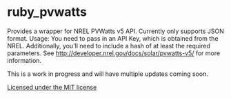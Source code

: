# ruby_pvwatts

Provides a wrapper for NREL PVWatts v5 API. Currently only supports JSON format.
Usage:
You need to pass in an API Key, which is obtained from the NREL.
Additionally, you'll need to include a hash of at least the required parameters.
See http://developer.nrel.gov/docs/solar/pvwatts-v5/ for more information.

This is a work in progress and will have multiple updates coming soon.

[Licensed under the MIT license](http://www.opensource.org/licenses/mit-license.php)
